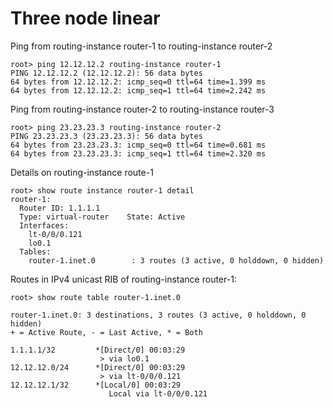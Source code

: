 # Three node linear

Ping from routing-instance router-1 to routing-instance router-2

```
root> ping 12.12.12.2 routing-instance router-1 
PING 12.12.12.2 (12.12.12.2): 56 data bytes
64 bytes from 12.12.12.2: icmp_seq=0 ttl=64 time=1.399 ms
64 bytes from 12.12.12.2: icmp_seq=1 ttl=64 time=2.242 ms
```

Ping from routing-instance router-2 to routing-instance router-3

```
root> ping 23.23.23.3 routing-instance router-2    
PING 23.23.23.3 (23.23.23.3): 56 data bytes
64 bytes from 23.23.23.3: icmp_seq=0 ttl=64 time=0.681 ms
64 bytes from 23.23.23.3: icmp_seq=1 ttl=64 time=2.320 ms
```

Details on routing-instance route-1

```
root> show route instance router-1 detail    
router-1:
  Router ID: 1.1.1.1
  Type: virtual-router    State: Active        
  Interfaces:
    lt-0/0/0.121
    lo0.1
  Tables:
    router-1.inet.0        : 3 routes (3 active, 0 holddown, 0 hidden)
```

Routes in IPv4 unicast RIB of routing-instance router-1:

```
root> show route table router-1.inet.0       

router-1.inet.0: 3 destinations, 3 routes (3 active, 0 holddown, 0 hidden)
+ = Active Route, - = Last Active, * = Both

1.1.1.1/32         *[Direct/0] 00:03:29
                    > via lo0.1
12.12.12.0/24      *[Direct/0] 00:03:29
                    > via lt-0/0/0.121
12.12.12.1/32      *[Local/0] 00:03:29
                      Local via lt-0/0/0.121
```